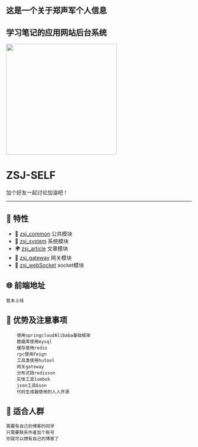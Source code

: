 ## 这是一个关于郑声军个人信息
## 学习笔记的应用网站后台系统
<div>
<div align = "left">    
<img src="https://edu-zsj-1010.oss-cn-beijing.aliyuncs.com/image/jun.jpg" width = 300 height = 300/>
</div>

<h1> ZSJ-SELF</h1>
<p>加个好友一起讨论加油吧！</p>
</div>


---

## 🎉 特性

- 💪 [zsj_common](zsj_common)  公共模块
- 💅 [zsj_system](zsj_system)   系统模块
- 🌍 [zsj_article](zsj_article) 文章模块
- 👏 [zsj_gateway](zsj_gateway) 网关模块
- 🤪 [zsj_webSocket](zsj_webSocket) socket模块


## 🌐 前端地址
    暂未上线

## 📌 优势及注意事项

```
    使用springcloudAlibaba基础框架
    数据库使用mysql
    缓存使用redis
    rpc使用Feign
    工具类使用hutool
    网关gateway
    分布式锁redisson
    实体工具lombok
    json工具Gson
    代码生成器使用的人人开源
```

## 💚 适合人群
    需要有自己的博客的同学
    只需要联系作者加个账号 
    你就可以拥有自己的博客了




